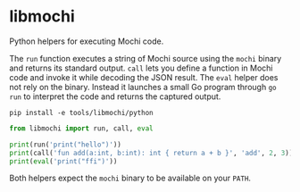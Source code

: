 # libmochi

Python helpers for executing Mochi code.

The `run` function executes a string of Mochi source using the `mochi` binary
and returns its standard output. `call` lets you define a function in Mochi code
and invoke it while decoding the JSON result.  The `eval` helper does not rely
on the binary. Instead it launches a small Go program through `go run` to
interpret the code and returns the captured output.

```
pip install -e tools/libmochi/python
```

```python
from libmochi import run, call, eval

print(run('print("hello")'))
print(call('fun add(a:int, b:int): int { return a + b }', 'add', 2, 3))
print(eval('print("ffi")'))
```

Both helpers expect the `mochi` binary to be available on your `PATH`.
